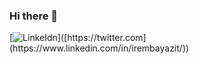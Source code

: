 ### Hi there 👋

[![LinkeIdn]([https://badgen.net/badge/icon/twitter?icon=twitter&label](https://upload.wikimedia.org/wikipedia/commons/c/ca/LinkedIn_logo_initials.png))]([https://twitter.com](https://www.linkedin.com/in/irembayazit/))


<!--
**irembayazit/irembayazit** is a ✨ _special_ ✨ repository because its `README.md` (this file) appears on your GitHub profile.

Here are some ideas to get you started:

- 🔭 I’m currently working on ...
- 🌱 I’m currently learning ...
- 👯 I’m looking to collaborate on ...
- 🤔 I’m looking for help with ...
- 💬 Ask me about ...
- 📫 How to reach me: ...
- 😄 Pronouns: ...
- ⚡ Fun fact: ...
-->
